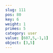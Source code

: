 ```yaml
---
slug: 111
pos: 80
key: 6
weight: 1
primes: 5
category: user
value: [607,5,-1,1]
object: [3,5]
---
```

